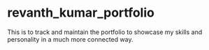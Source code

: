 # revanth_kumar_portfolio
This is to track and maintain the portfolio to showcase my skills and personality in a much more connected way.
